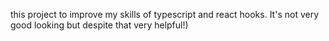this project to improve my skills of typescript and react hooks. It's not very good looking but despite that very helpful!)
